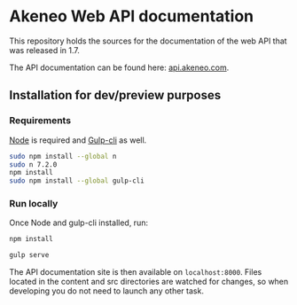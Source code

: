 # Akeneo Web API documentation
This repository holds the sources for the documentation of the web API that was released in 1.7.

The API documentation can be found here: [api.akeneo.com](http://api.akeneo.com).

## Installation for dev/preview purposes

### Requirements
[Node](https://nodejs.org/en/) is required and [Gulp-cli](https://github.com/gulpjs/gulp-cli) as well.

```bash
sudo npm install --global n
sudo n 7.2.0
npm install
sudo npm install --global gulp-cli
```

### Run locally
Once Node and gulp-cli installed, run:

```bash
npm install

gulp serve
```

The API documentation site is then available on `localhost:8000`.
Files located in the content and src directories are watched for changes, so when developing you do not need to launch any other task.
